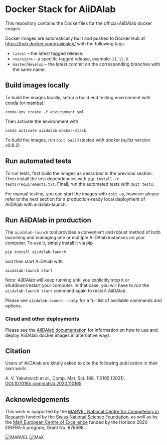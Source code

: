 # Docker Stack for AiiDAlab

This repository contains the Dockerfiles for the official AiiDAlab docker images.

Docker images are automatically built and pushed to Docker Hub at https://hub.docker.com/r/aiidalab/ with the following tags:

- `latest` –  the latest tagged release.
- `<version>` – a specific tagged release, example: `21.12.0`.
- `master`/`develop` – the latest commit on the corresponding branches with the same name.

## Build images locally

To build the images locally, setup a build end testing environment with [conda](https://docs.conda.io/en/latest/miniconda.html) (or [mamba](https://mamba.readthedocs.io/en/latest/installation.html)):

```console
conda env create -f environment.yml
```

Then activate the environment with
```console
conda activate aiidalab-docker-stack
```

To build the images, run `doit build` (tested with *docker buildx* version v0.8.2).

## Run automated tests

To run tests, first build the images as described in the previous section.
Then install the test dependencies with `pip install -r tests/requirements.txt`.
Finall, run the automated tests with `doit tests`.

For manual testing, you can start the images with `doit up`, however please refer to the next section for a production-ready local deployment of AiiDAlab with aiidalab-launch.

## Run AiiDAlab in production

The `aiidalab-launch` tool provides a convenient and robust method of both launching and managing one or multiple AiiDAlab instances on your computer.
To use it, simply install it via pip
```console
pip install aiidalab-launch
```
and then start AiiDAlab with
```console
aiidalab-launch start
```
Note: AiiDAlab will keep running until you explicitly stop it or shutdown/restart your computer.
In that case, you will have to run the `aiidalab-launch start` command again to restart AiiDAlab.

Please see `aiidalab-launch --help` for a full list of available commands and options.

### Cloud and other deployments

Please see the [AiiDAlab documentation](https://aiidalab.readthedocs.io/) for information on how to use and deploy AiiDAlab docker images in alternative ways.

## Citation

Users of AiiDAlab are kindly asked to cite the following publication in their own work:

A. V. Yakutovich et al., Comp. Mat. Sci. 188, 110165 (2021).
[DOI:10.1016/j.commatsci.2020.110165](https://doi.org/10.1016/j.commatsci.2020.110165)

## Acknowledgements

This work is supported by the [MARVEL National Centre for Competency in Research](<http://nccr-marvel.ch>)
funded by the [Swiss National Science Foundation](<http://www.snf.ch/en>), as well as by the [MaX
European Centre of Excellence](<http://www.max-centre.eu/>) funded by the Horizon 2020 EINFRA-5 program,
Grant No. 676598.

![MARVEL](miscellaneous/logos/MARVEL.png)
![MaX](miscellaneous/logos/MaX.png)
